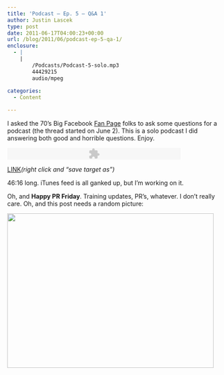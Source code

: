 ```yaml
---
title: 'Podcast – Ep. 5 – Q&A 1'
author: Justin Lascek
type: post
date: 2011-06-17T04:00:23+00:00
url: /blog/2011/06/podcast-ep-5-qa-1/
enclosure:
  - |
    |
        /Podcasts/Podcast-5-solo.mp3
        44429215
        audio/mpeg
        
categories:
  - Content

---
```

I asked the 70&#8217;s Big Facebook [Fan Page][1] folks to ask some questions for a podcast (the thread started on June 2). This is a solo podcast I did answering both good and horrible questions. Enjoy.
  

  


<embed type="application/x-shockwave-flash" flashvars="audioUrl=/Podcasts/Podcast-5-solo.mp3" src="http://www.google.com/reader/ui/3523697345-audio-player.swf" width="400" height="27" quality="best">
</embed>


  
[LINK][2]_(right click and “save target as”)_
  
46:16 long. iTunes feed is all ganked up, but I&#8217;m working on it.
  

  
Oh, and **Happy PR Friday**. Training updates, PR&#8217;s, whatever. I don&#8217;t really care. Oh, and this post needs a random picture:
  

  
[<img data-attachment-id="4617" data-permalink="/blog/2011/06/podcast-ep-5-qa-1/bertstare/" data-orig-file="/2011/06/bertstare.jpg" data-orig-size="476,356" data-comments-opened="1" data-image-meta="{&quot;aperture&quot;:&quot;0&quot;,&quot;credit&quot;:&quot;&quot;,&quot;camera&quot;:&quot;&quot;,&quot;caption&quot;:&quot;&quot;,&quot;created_timestamp&quot;:&quot;0&quot;,&quot;copyright&quot;:&quot;&quot;,&quot;focal_length&quot;:&quot;0&quot;,&quot;iso&quot;:&quot;0&quot;,&quot;shutter_speed&quot;:&quot;0&quot;,&quot;title&quot;:&quot;&quot;}" data-image-title="bertstare" data-image-description="" data-medium-file="/2011/06/bertstare.jpg" data-large-file="/2011/06/bertstare.jpg" src="/2011/06/bertstare.jpg" alt="" title="bertstare" width="476" height="356" class="aligncenter size-full wp-image-4617" />][3]

 [1]: http://www.facebook.com/pages/70s-Big/377258928677
 [2]: /Podcasts/Podcast-5-solo.mp3
 [3]: /2011/06/bertstare.jpg
